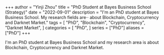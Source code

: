
+++ 
author = "Yinji Zhou" 
title = "PhD Student at Bayes Business School (Strategy)" 
date = "2022-09-01" 
description = "I'm an PhD student at Bayes Business School. My research fields are·· about Blockchain, Cryptocurrency and Darknet Market." 
tags = [ "PhD", "Blockchain", "Cryptocurrency", "Darknet Market", ] 
categories = [ "PhD", ] 
series = ["PhD"] 
aliases = ["PhD"] 
+++

I'm an PhD student at Bayes Business School and my research area is about Blockchain, Cryptocurrency and Darknet Market.
